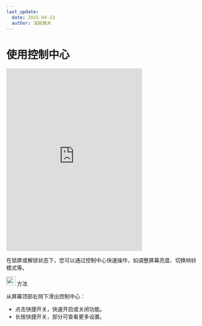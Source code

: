 ```yaml
---
last_update:
  date: 2025-04-23
  author: 油腻樵夫
---
```


# 使用控制中心

<iframe src="https://tips-p01-drcn.dbankcdn.cn/MODEL/EMUI/C00B030/resource/card/202409110ktSpl/zh-cn/image/video/10044640_f014_ControlCentre.mp4#toolbar=0" scrolling="no" border="0" frameborder="no" framespacing="0" allowfullscreen="true" width="360" height="486"> </iframe>


在锁屏或解锁状态下，您可以通过控制中心快速操作，如调整屏幕亮度、切换响铃模式等。

<img src="https://tips-p01-drcn.dbankcdn.cn/MODEL/EMUI/C00B030/resource/card/202503041becsx/zh-cn/image/common/buttons/fig_method.png" width="24" height="24"/> 方法

从屏幕顶部右侧下滑出控制中心：

+   点击快捷开关，快速开启或关闭功能。
+   长按快捷开关，部分可查看更多设置。


